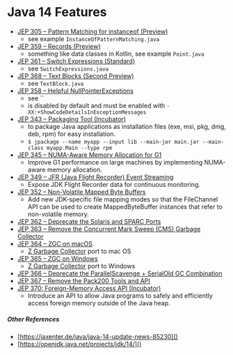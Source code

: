 # Java 14 Features

-   [JEP 305 – Pattern Matching for instanceof (Preview)](https://openjdk.java.net/jeps/305)
    -   see example `InstanceOfPatternMatching.java`
-   [JEP 359 – Records (Preview)](https://openjdk.java.net/jeps/359)
    -   something like data classes in Kotlin, see example `Point.java`
-   [JEP 361 – Switch Expressions (Standard)](https://openjdk.java.net/jeps/361)
    -   see `SwitchExpressions.java`
-   [JEP 368 – Text Blocks (Second Preview)](https://openjdk.java.net/jeps/368)
    -   see `TextBlock.java`
-   [JEP 358 – Helpful NullPointerExceptions](https://openjdk.java.net/jeps/358)
    -   see ``
    -   is disabled by default and must be enabled with `-XX:+ShowCodeDetailsInExceptionMessages` 
-   [JEP 343 – Packaging Tool (Incubator)](https://openjdk.java.net/jeps/343)
    -   to package Java applications as installation files (exe, msi, pkg, dmg, deb, rpm) for easy installation.
    -   `$ jpackage --name myapp --input lib --main-jar main.jar --main-class myapp.Main --type rpm`
-   [JEP 345 – NUMA-Aware Memory Allocation for G1](https://openjdk.java.net/jeps/345)  
    -   Improve G1 performance on large machines by implementing NUMA-aware memory allocation.
-   [JEP 349 – JFR (Java Flight Recorder) Event Streaming](https://openjdk.java.net/jeps/349)
    -   Expose JDK Flight Recorder data for continuous monitoring.
-   [JEP 352 – Non-Volatile Mapped Byte Buffers](https://openjdk.java.net/jeps/352)
    -   Add new JDK-specific file mapping modes so that the FileChannel API can be used to create MappedByteBuffer instances that refer to non-volatile memory.
-   [JEP 362 – Deprecate the Solaris and SPARC Ports](https://openjdk.java.net/jeps/362)
-   [JEP 363 – Remove the Concurrent Mark Sweep (CMS) Garbage Collector](https://openjdk.java.net/jeps/363)
-   [JEP 364 – ZGC on macOS](https://openjdk.java.net/jeps/364)
    -   [Z Garbage Collector](https://wiki.openjdk.java.net/display/zgc/Main) port to mac OS
-   [JEP 365 – ZGC on Windows](https://openjdk.java.net/jeps/365)
    -   [Z Garbage Collector](https://wiki.openjdk.java.net/display/zgc/Main) port to Windows
-   [JEP 366 – Deprecate the ParallelScavenge + SerialOld GC Combination](https://openjdk.java.net/jeps/366)
-   [JEP 367 – Remove the Pack200 Tools and API](https://openjdk.java.net/jeps/367)
-   [JEP 370: Foreign-Memory Access API (Incubator)](https://openjdk.java.net/jeps/370)
    -   Introduce an API to allow Java programs to safely and efficiently access foreign memory outside of the Java heap.

##### Other References

-   [https://jaxenter.de/java/java-14-update-news-85230]()
-   [https://openjdk.java.net/projects/jdk/14/]()